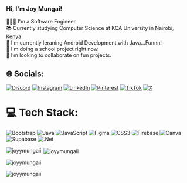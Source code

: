 

### Hi, I'm Joy Mungai!

👩🏽‍💻 I'm a Software Engineer <br/>
📚 Currently studying Computer Science at KCA University in Nairobi, Kenya. <br/>
💭 I'm currently leraning Android Development with Java...Funnn! <br/>
🔭 I'm doing a school project right now. <br/>
👯 I’m looking to collaborate on fun projects. <br/>

## 🌐 Socials:
[![Discord](https://img.shields.io/badge/Discord-%237289DA.svg?logo=discord&logoColor=white)](https://discord.gg/joymungai) [![Instagram](https://img.shields.io/badge/Instagram-%23E4405F.svg?logo=Instagram&logoColor=white)](https://instagram.com/its_joymungai) [![LinkedIn](https://img.shields.io/badge/LinkedIn-%230077B5.svg?logo=linkedin&logoColor=white)](https://linkedin.com/in/https://www.linkedin.com/in/joy-wanjiru-m-4b27812ab?lipi=urn%3Ali%3Apage%3Ad_flagship3_profile_view_base_contact_details%3BKvheMWYEQoOxb40rhWQzLQ%3D%3D) [![Pinterest](https://img.shields.io/badge/Pinterest-%23E60023.svg?logo=Pinterest&logoColor=white)](https://pinterest.com/joywanjirum4) [![TikTok](https://img.shields.io/badge/TikTok-%23000000.svg?logo=TikTok&logoColor=white)](https://tiktok.com/@joymungaiii) [![X](https://img.shields.io/badge/X-black.svg?logo=X&logoColor=white)](https://x.com/joyymungaii) 


# 💻 Tech Stack:
![Bootstrap](https://img.shields.io/badge/bootstrap-%238511FA.svg?style=for-the-badge&logo=bootstrap&logoColor=white) ![Java](https://img.shields.io/badge/java-%23ED8B00.svg?style=for-the-badge&logo=openjdk&logoColor=white) ![JavaScript](https://img.shields.io/badge/javascript-%23323330.svg?style=for-the-badge&logo=javascript&logoColor=%23F7DF1E) ![Figma](https://img.shields.io/badge/figma-%23F24E1E.svg?style=for-the-badge&logo=figma&logoColor=white) ![CSS3](https://img.shields.io/badge/css3-%231572B6.svg?style=for-the-badge&logo=css3&logoColor=white) ![Firebase](https://img.shields.io/badge/firebase-a08021?style=for-the-badge&logo=firebase&logoColor=ffcd34) ![Canva](https://img.shields.io/badge/Canva-%2300C4CC.svg?style=for-the-badge&logo=Canva&logoColor=white) ![Supabase](https://img.shields.io/badge/Supabase-3ECF8E?style=for-the-badge&logo=supabase&logoColor=white) ![.Net](https://img.shields.io/badge/.NET-5C2D91?style=for-the-badge&logo=.net&logoColor=white)

<p><img align="left" src="https://github-readme-stats.vercel.app/api/top-langs?username=plugkevo&show_icons=true&locale=en&layout=compact" alt="joyymungaii" /></p>

<p>&nbsp;<img align="center" src="https://github-readme-stats.vercel.app/api?username=plugkevo&show_icons=true&locale=en" alt="joyymungaii" /></p>

<p><img align="center" src="https://github-readme-streak-stats.herokuapp.com/?user=plugkevo&" alt="joyymungaii" /></p>


<p align="left"> <img src="https://komarev.com/ghpvc/?username=joyymungaii&label=Profile%20views&color=0e75b6&style=flat" alt="joyymungaii" /> </p>
